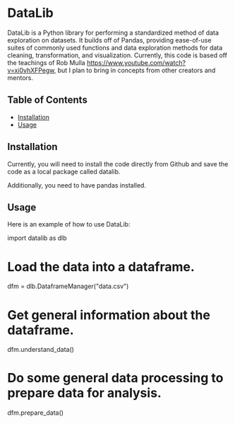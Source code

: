 # DataLib

DataLib is a Python library for performing a standardized method of data exploration on datasets. It builds off of Pandas, providing ease-of-use suites of commonly used functions and data exploration methods for data cleaning, transformation, and visualization. Currently, this code is based off the teachings of Rob Mulla https://www.youtube.com/watch?v=xi0vhXFPegw, but I plan to bring in concepts from other creators and mentors.

## Table of Contents
- [Installation](#installation)
- [Usage](#usage)

## Installation

Currently, you will need to install the code directly from Github and save the code as a local package called datalib.

Additionally, you need to have pandas installed.

## Usage

Here is an example of how to use DataLib:

import datalib as dlb

# Load the data into a dataframe.
dfm = dlb.DataframeManager("data.csv")

# Get general information about the dataframe.
dfm.understand_data()

# Do some general data processing to prepare data for analysis.
dfm.prepare_data()
